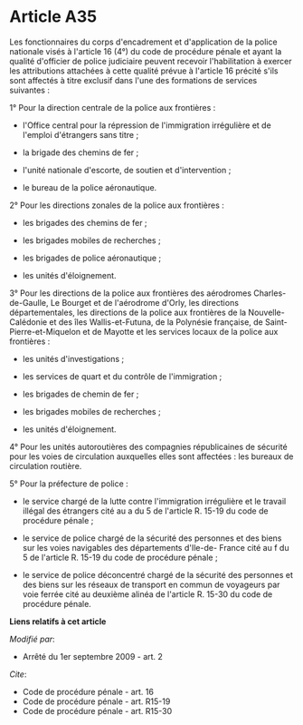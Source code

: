 # Article A35

Les fonctionnaires du corps d'encadrement et d'application de la police nationale visés à l'article 16 (4°) du code de
procédure pénale et ayant la qualité d'officier de police judiciaire peuvent recevoir l'habilitation à exercer les
attributions attachées à cette qualité prévue à l'article 16 précité s'ils sont affectés à titre exclusif dans l'une des
formations de services suivantes : 

1° Pour la direction centrale de la police aux frontières :

- l'Office central pour la répression de l'immigration irrégulière et de l'emploi d'étrangers sans titre ;

- la brigade des chemins de fer ;

- l'unité nationale d'escorte, de soutien et d'intervention ;

- le bureau de la police aéronautique. 

2° Pour les directions zonales de la police aux frontières :

- les brigades des chemins de fer ;

- les brigades mobiles de recherches ;

- les brigades de police aéronautique ;

- les unités d'éloignement. 

3° Pour les directions de la police aux frontières des aérodromes Charles-de-Gaulle, Le Bourget et de l'aérodrome d'Orly, les
directions départementales, les directions de la police aux frontières de la Nouvelle-Calédonie et des îles Wallis-et-Futuna,
de la Polynésie française, de Saint-Pierre-et-Miquelon et de Mayotte et les services locaux de la police aux frontières :

- les unités d'investigations ;

- les services de quart et du contrôle de l'immigration ;

- les brigades de chemin de fer ;

- les brigades mobiles de recherches ;

- les unités d'éloignement. 

4° Pour les unités autoroutières des compagnies républicaines de sécurité pour les voies de circulation auxquelles elles sont
affectées : les bureaux de circulation routière. 

5° Pour la préfecture de police :

- le service chargé de la lutte contre l'immigration irrégulière et le travail illégal des étrangers cité au a du 5 de
l'article R. 15-19 du code de procédure pénale ;

- le service de police chargé de la sécurité des personnes et des biens sur les voies navigables des départements d'Ile-de-
France cité au f du 5 de l'article R. 15-19 du code de procédure pénale ;

- le service de police déconcentré chargé de la sécurité des personnes et des biens sur les réseaux de transport en commun de
voyageurs par voie ferrée cité au deuxième alinéa de l'article R. 15-30 du code de procédure pénale.

**Liens relatifs à cet article**

_Modifié par_:

  - Arrêté du 1er septembre 2009 - art. 2

_Cite_:

  - Code de procédure pénale - art. 16
  - Code de procédure pénale - art. R15-19
  - Code de procédure pénale - art. R15-30

